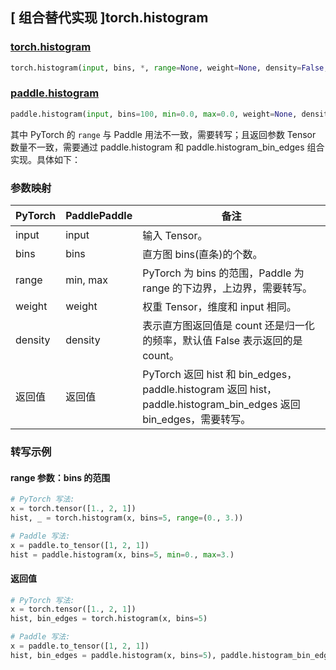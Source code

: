 ## [ 组合替代实现 ]torch.histogram

### [torch.histogram](https://pytorch.org/docs/stable/generated/torch.histogram.html#torch.histogram)

```python
torch.histogram(input, bins, *, range=None, weight=None, density=False, out=None)
```

### [paddle.histogram](https://www.paddlepaddle.org.cn/documentation/docs/zh/develop/api/paddle/histogram_cn.html)

```python
paddle.histogram(input, bins=100, min=0.0, max=0.0, weight=None, density=False, name=None)
```

其中 PyTorch 的 `range` 与 Paddle 用法不一致，需要转写；且返回参数 Tensor 数量不一致，需要通过 paddle.histogram 和 paddle.histogram_bin_edges 组合实现。具体如下：

### 参数映射

| PyTorch | PaddlePaddle | 备注                                                                                               |
| ------- | ------------ | -------------------------------------------------------------------------------------------------- |
| input   | input        | 输入 Tensor。                                                                                      |
| bins    | bins         | 直方图 bins(直条)的个数。                                                                          |
| range   | min, max     | PyTorch 为 bins 的范围，Paddle 为 range 的下边界，上边界，需要转写。 |
| weight  | weight       | 权重 Tensor，维度和 input 相同。                                                              |
| density | density      | 表示直方图返回值是 count 还是归一化的频率，默认值 False 表示返回的是 count。                            |
| 返回值  | 返回值       | PyTorch 返回 hist 和 bin_edges，paddle.histogram 返回 hist，paddle.histogram_bin_edges 返回 bin_edges，需要转写。                                 |

### 转写示例

#### range 参数：bins 的范围

```python
# PyTorch 写法:
x = torch.tensor([1., 2, 1])
hist, _ = torch.histogram(x, bins=5, range=(0., 3.))

# Paddle 写法:
x = paddle.to_tensor([1, 2, 1])
hist = paddle.histogram(x, bins=5, min=0., max=3.)
```

#### 返回值

```python
# PyTorch 写法:
x = torch.tensor([1., 2, 1])
hist, bin_edges = torch.histogram(x, bins=5)

# Paddle 写法:
x = paddle.to_tensor([1, 2, 1])
hist, bin_edges = paddle.histogram(x, bins=5), paddle.histogram_bin_edges(x, bins=5)
```
